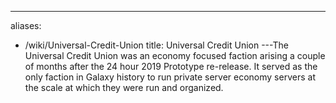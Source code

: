 ---
aliases:
- /wiki/Universal-Credit-Union
title: Universal Credit Union
---The Universal Credit Union was an economy focused faction arising a couple of months after the 24 hour 2019 Prototype re-release. It served as the only faction in Galaxy history to run private server economy servers at the scale at which they were run and organized.